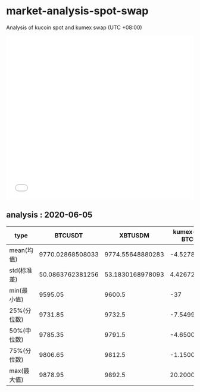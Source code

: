 # market-analysis-spot-swap
Analysis of kucoin spot and kumex swap (UTC +08:00)

<iframe width="100%" height="440" src="./data.html" frameborder="no" border="0" scrolling="no"></iframe>

## analysis : 2020-06-05

type | BTCUSDT | XBTUSDM | kumex-XBTUSDM-BTCUSDT_arb
---|---|---|---
mean(均值) | 9770.02868508033 | 9774.55648880283 | -4.52780372750303
std(标准差) | 50.0863762381256 | 53.1830168978093 | 4.42672027750862
min(最小值) | 9595.05 | 9600.5 | -37
25%(分位数) | 9731.85 | 9732.5 | -7.54999999999927
50%(中位数) | 9785.35 | 9791.5 | -4.65000000000146
75%(分位数) | 9806.65 | 9812.5 | -1.15000000000146
max(最大值) | 9878.95 | 9892.5 | 20.2000000000007
